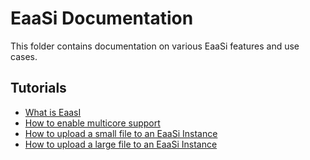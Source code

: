 # EaaSi Documentation

This folder contains documentation on various EaaSi features and use cases. 

## Tutorials
- [What is EaasI](https://eaasi.gitlab.io/eaasi_user_handbook/overview/introduction.html)
- [How to enable multicore support](./multicore.md)
- [How to upload a small file to an EaaSi Instance](./uploading-small-files.md)
- [How to upload a large file to an EaaSi Instance](./uploading-large-files.md)
